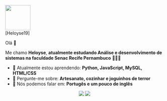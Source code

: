 <img src="https://i.pinimg.com/originals/3a/8b/03/3a8b036011946ab59ea2a8c353372d2b.gif" width ='80px'> <br> [Heloyse19] <br>

Olá 👋


Me chamo <strong>Heloyse</strong>, <strong>atualmente estudando Análise e desenvolvimento de sistemas na faculdade Senac Recife Pernambuco</strong> 👨🏻‍💻 

- 🚀 Atualmente estou aprendendo: <strong>Python, JavaScript, MySQL, HTML/CSS</strong> 
- 💬 Pergunte-me sobre: <strong>Artesanato, cozinhar e joguinhos de terror</strong>
- 📣 Nós podemos falar em: <strong>Portugês e um pouco de inglês</strong>
<div align="center">

 <a href="mailto:heloysesantos007@gmail.com" alt="Gmail">
    <img src="https://img.shields.io/badge/-Gmail-FF0000?style=flat-square&labelColor=FF0000&logo=gmail&logoColor=white&link=LINK-DO-SEU-EMAIL"/></a>

  <a href="https://www.linkedin.com/in/heloyse-silva-003855285/" alt="Linkedin">
    <img src="https://img.shields.io/badge/-Linkedin-0e76a8?style=flat-square&logo=Linkedin&logoColor=white&link=LINK-DO-SEU-LINKEDIN" /></a>

